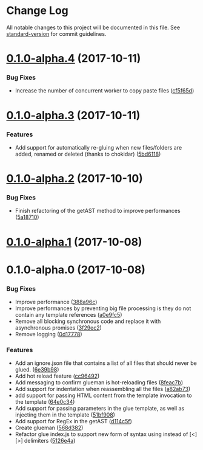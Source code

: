 # Change Log

All notable changes to this project will be documented in this file. See [standard-version](https://github.com/conventional-changelog/standard-version) for commit guidelines.

<a name="0.1.0-alpha.4"></a>
# [0.1.0-alpha.4](https://github.com/nicolasdao/glueman/compare/v0.1.0-alpha.3...v0.1.0-alpha.4) (2017-10-11)


### Bug Fixes

* Increase the number of concurrent worker to copy paste files ([cf5f65d](https://github.com/nicolasdao/glueman/commit/cf5f65d))



<a name="0.1.0-alpha.3"></a>
# [0.1.0-alpha.3](https://github.com/nicolasdao/glueman/compare/v0.1.0-alpha.2...v0.1.0-alpha.3) (2017-10-11)


### Features

* Add support for automatically re-gluing when new files/folders are added, renamed or deleted (thanks to chokidar) ([5bd6118](https://github.com/nicolasdao/glueman/commit/5bd6118))



<a name="0.1.0-alpha.2"></a>
# [0.1.0-alpha.2](https://github.com/nicolasdao/glueman/compare/v0.1.0-alpha.1...v0.1.0-alpha.2) (2017-10-10)


### Bug Fixes

* Finish refactoring of the getAST method to improve performances ([5a18710](https://github.com/nicolasdao/glueman/commit/5a18710))



<a name="0.1.0-alpha.1"></a>
# [0.1.0-alpha.1](https://github.com/nicolasdao/glueman/compare/v0.1.0-alpha.0...v0.1.0-alpha.1) (2017-10-08)



<a name="0.1.0-alpha.0"></a>
# 0.1.0-alpha.0 (2017-10-08)


### Bug Fixes

* Improve performance ([388a96c](https://github.com/nicolasdao/glueman/commit/388a96c))
* Improve performances by preventing big file processing is they do not contain any template references ([a0e9fc5](https://github.com/nicolasdao/glueman/commit/a0e9fc5))
* Remove all blocking synchronous code and replace it with asynchronous promises ([3f29ec2](https://github.com/nicolasdao/glueman/commit/3f29ec2))
* Remove logging ([0d17778](https://github.com/nicolasdao/glueman/commit/0d17778))


### Features

* Add an ignore.json file that contains a list of all files that should never be glued. ([6e39b98](https://github.com/nicolasdao/glueman/commit/6e39b98))
* Add hot reload feature ([cc96492](https://github.com/nicolasdao/glueman/commit/cc96492))
* Add messaging to confirm glueman is hot-reloading files ([8feac7b](https://github.com/nicolasdao/glueman/commit/8feac7b))
* Add support for indentation when reassembling all the files ([a82ab73](https://github.com/nicolasdao/glueman/commit/a82ab73))
* add support for passing HTML content from the template invocation to the template ([64e0c34](https://github.com/nicolasdao/glueman/commit/64e0c34))
* Add support for passing parameters in the glue template, as well as injecting them in the template ([51bf908](https://github.com/nicolasdao/glueman/commit/51bf908))
* Add support for RegEx in the getAST ([d114c5f](https://github.com/nicolasdao/glueman/commit/d114c5f))
* Create glueman ([568d382](https://github.com/nicolasdao/glueman/commit/568d382))
* Refactor glue index.js to support new form of syntax using <glue src='...'> instead of [<][>] delimiters ([5126e4a](https://github.com/nicolasdao/glueman/commit/5126e4a))
